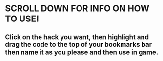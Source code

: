 # SCROLL DOWN FOR INFO ON HOW TO USE!
Click on the hack you want, then highlight and drag the code to the top of your bookmarks bar then name it as you please and then use in game.
-
